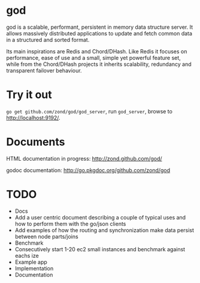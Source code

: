 god
===

god is a scalable, performant, persistent in memory data structure server. It allows massively distributed applications to update and fetch common data in a structured and sorted format.

Its main inspirations are Redis and Chord/DHash. Like Redis it focuses on performance, ease of use and a small, simple yet powerful feature set, while from the Chord/DHash projects it inherits scalability, redundancy and transparent failover behaviour.

# Try it out

<code>go get github.com/zond/god/god_server</code>, run <code>god_server</code>, browse to <a href="http://localhost:9192/">http://localhost:9192/</a>.

# Documents

HTML documentation in progress: http://zond.github.com/god/

godoc documentation: http://go.pkgdoc.org/github.com/zond/god

# TODO

* Docs
 * Add a user centric document describing a couple of typical uses and how to perform them with the go/json clients
 * Add examples of how the routing and synchronization make data persist between node parts/joins
* Benchmark
 * Consecutively start 1-20 ec2 small instances and benchmark against eachs ize
* Example app
 * Implementation
 * Documentation
